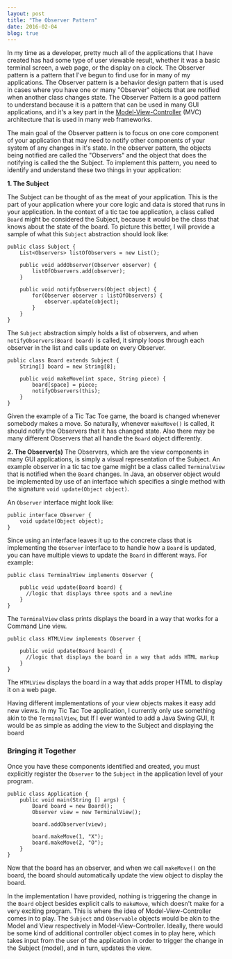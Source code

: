 ```yaml
---
layout: post
title: "The Observer Pattern"
date: 2016-02-04
blog: true
---
```



In my time as a developer, pretty much all of the applications that I have created has had some type of user viewable result, whether it was a basic terminal screen, a web page, or the display on a clock. The Observer pattern is a pattern that I've begun to find use for in many of my applications. The Observer pattern is a behavior design pattern that is used in cases where you have one or many "Observer" objects that are notified when another class changes state. The Observer Pattern is a good pattern to understand because it is a pattern that can be used in many GUI applications, and it's a key part in the [Model-View-Controller](https://en.wikipedia.org/wiki/Model%E2%80%93view%E2%80%93controller) (MVC) architecture that is used in many web frameworks.

The main goal of the Observer pattern is to focus on one core component of your application that may need to notify other components of your system of any changes in it's state. In the observer pattern, the objects being notified are called the "Observers" and the object that does the notifying is called the the Subject. To implement this pattern, you need to identify and understand these two things in your application:

**1. The Subject**

The Subject can be thought of as the meat of your application. This is the part of your application where your core logic and data is stored that runs in your application. In the context of a tic tac toe application, a class called `Board` might be considered the Subject, because it would be the class that knows about the state of the board. To picture this better, I will provide a sample of what this `Subject` abstraction should look like:

    public class Subject {
        List<Observers> listOfObservers = new List();

        public void addObserver(Observer observer) {
            listOfObservers.add(observer);
        }

        public void notifyObservers(Object object) {
            for(Observer observer : listOfObservers) {
                observer.update(object);
            }
        }
    }

The `Subject` abstraction simply holds a list of observers, and when `notifyObservers(Board board)` is called, it simply loops through each observer in the list and calls update on every Observer.

    public class Board extends Subject {
        String[] board = new String[8];

        public void makeMove(int space, String piece) {
            board[space] = piece;
            notifyObservers(this);
        }
    }

Given the example of a Tic Tac Toe game, the board is changed whenever somebody makes a move. So naturally, whenever `makeMove()` is called, it should notify the Observers that it has changed state. Also there may be many different Observers that all handle the `Board` object differently.

**2. The Observer(s)**
The Observers, which are the view components in many GUI applications, is simply a visual representation of the Subject. An example observer in a tic tac toe game might be a class called `TerminalView` that is notified when the `Board` changes. In Java, an observer object would be implemented by use of an interface which specifies a single method with the signature `void update(Object object)`.

An `Observer` interface might look like:

    public interface Observer {
        void update(Object object);
    }

Since using an interface leaves it up to the concrete class that is implementing the `Observer` interface to to handle how a `Board` is updated, you can have multiple views to update the `Board` in different ways. For example:

    public class TerminalView implements Observer {

        public void update(Board board) {
          //logic that displays three spots and a newline
        }
    }

The `TerminalView` class prints displays the board in a way that works for a Command Line view.

    public class HTMLView implements Observer {

        public void update(Board board) {
          //logic that displays the board in a way that adds HTML markup
        }
    }

The `HTMLView` displays the board in a way that adds proper HTML to display it on a web page.

Having different implementations of your view objects makes it easy add new views. In my Tic Tac Toe application, I currently only use something akin to the `TerminalView`, but If I ever wanted to add a Java Swing GUI, It would be as simple as adding the view to the Subject  and displaying the board

### Bringing it Together

 Once you have these components identified and created, you must explicitly register the `Observer` to the `Subject` in the application level of your program.

    public class Application {
        public void main(String [] args) {
            Board board = new Board();
            Observer view = new TerminalView();

            board.addObserver(view);

            board.makeMove(1, "X");
            board.makeMove(2, "O");
        }
    }


Now that the board has an observer, and when we call `makeMove()` on the board, the board should automatically update the view object to display the board.

In the implementation I have provided, nothing is triggering the change in the `Board` object besides explicit calls to `makeMove`, which doesn't make for a very exciting program. This is where the idea of Model-View-Controller comes in to play. The `Subject` and `Observable` objects would be akin to the Model and View respectively in Model-View-Controller. Ideally, there would be some kind of additional controller object comes in to play here, which takes input from the user of the application in order to trigger the change in the Subject (model), and in turn, updates the view.
